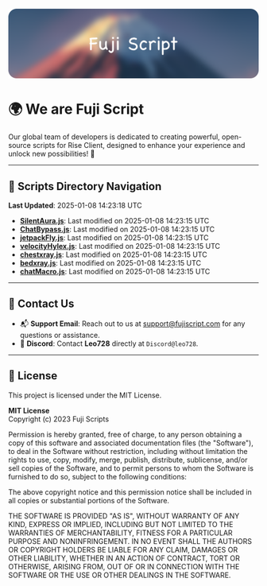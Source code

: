 ![Banner](.github/b.webp)

# 🌍 **We are Fuji Script**

Our global team of developers is dedicated to creating powerful, open-source scripts for Rise Client, designed to enhance your experience and unlock new possibilities! 🌟

---
<!-- SCRIPTS_NAVIGATION_START -->
## 📂 **Scripts Directory Navigation**

**Last Updated**: 2025-01-08 14:23:18 UTC

- **[SilentAura.js](scripts/SilentAura.js)**: Last modified on 2025-01-08 14:23:15 UTC
- **[ChatBypass.js](scripts/ChatBypass.js)**: Last modified on 2025-01-08 14:23:15 UTC
- **[jetpackFly.js](scripts/jetpackFly.js)**: Last modified on 2025-01-08 14:23:15 UTC
- **[velocityHylex.js](scripts/velocityHylex.js)**: Last modified on 2025-01-08 14:23:15 UTC
- **[chestxray.js](scripts/chestxray.js)**: Last modified on 2025-01-08 14:23:15 UTC
- **[bedxray.js](scripts/bedxray.js)**: Last modified on 2025-01-08 14:23:15 UTC
- **[chatMacro.js](scripts/chatMacro.js)**: Last modified on 2025-01-08 14:23:15 UTC

<!-- SCRIPTS_NAVIGATION_END -->

---

## 💬 **Contact Us**  
- 📬 **Support Email**: Reach out to us at [support@fujiscript.com](mailto:support@fujiscript.com) for any questions or assistance.  
- 💬 **Discord**: Contact **Leo728** directly at `Discord@leo728`.

---

## 📜 **License**

This project is licensed under the MIT License.  

**MIT License**  
Copyright (c) 2023 Fuji Scripts  

Permission is hereby granted, free of charge, to any person obtaining a copy of this software and associated documentation files (the "Software"), to deal in the Software without restriction, including without limitation the rights to use, copy, modify, merge, publish, distribute, sublicense, and/or sell copies of the Software, and to permit persons to whom the Software is furnished to do so, subject to the following conditions:  

The above copyright notice and this permission notice shall be included in all copies or substantial portions of the Software.  

THE SOFTWARE IS PROVIDED "AS IS", WITHOUT WARRANTY OF ANY KIND, EXPRESS OR IMPLIED, INCLUDING BUT NOT LIMITED TO THE WARRANTIES OF MERCHANTABILITY, FITNESS FOR A PARTICULAR PURPOSE AND NONINFRINGEMENT. IN NO EVENT SHALL THE AUTHORS OR COPYRIGHT HOLDERS BE LIABLE FOR ANY CLAIM, DAMAGES OR OTHER LIABILITY, WHETHER IN AN ACTION OF CONTRACT, TORT OR OTHERWISE, ARISING FROM, OUT OF OR IN CONNECTION WITH THE SOFTWARE OR THE USE OR OTHER DEALINGS IN THE SOFTWARE.  
